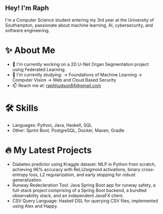 ## Hey! I'm Raph

I'm a Computer Science student entering my 3rd year at the University of Southampton, passionate about machine learning, AI, cybersecurity, and software engineering.

# ✨ About Me 
- 🔭 I'm currently working on a 2D U-Net Organ Segmentation project using Federated Learning.
- 🌱 I'm currently studying:
  -> Foundations of Machine Learning
  -> Computer Vision
  -> Web and Cloud Based Security
- 📫 Reach me at: raphhudson84@gmail.com

# 🛠️ Skills 
- Languages: Python, Java, Haskell, SQL
- Other: Sprint Boot, PostgreSQL, Docker, Maven, Gradle

# 🔥 My Latest Projects
- Diabetes predictor using Kraggle dataset: MLP in Python from scratch, achieving 96% accuracy with ReLU/sigmoid activations, binary cross-entropy loss, L2 regularization, and early stopping for robust generalization.
- Runway Redecleration Tool: Java Spring Boot app for runway safety, a full-stack project comprising of a Spring Boot backend, a bundled observability stack, and an independent JavaFX client.
- CSV Query Language: Haskell DSL for querying CSV files, implemented using Alex and Happy. 

